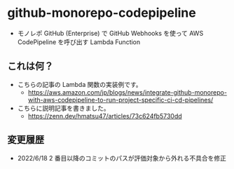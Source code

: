 # github-monorepo-codepipeline

- モノレポ GitHub (Enterprise) で GitHub Webhooks を使って AWS CodePipeline を呼び出す Lambda Function

## これは何？

- こちらの記事の Lambda 関数の実装例です。
  - https://aws.amazon.com/jp/blogs/news/integrate-github-monorepo-with-aws-codepipeline-to-run-project-specific-ci-cd-pipelines/
- こちらに説明記事を書きました。
  - https://zenn.dev/hmatsu47/articles/73c624fb5730dd

## 変更履歴

- 2022/6/18 2 番目以降のコミットのパスが評価対象から外れる不具合を修正
